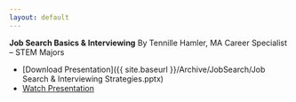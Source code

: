 ```yaml
---
layout: default
---
```

**Job Search Basics & Interviewing**
By Tennille Hamler, MA Career Specialist – STEM Majors
* [Download Presentation]({{ site.baseurl }}/Archive/JobSearch/Job Search & Interviewing Strategies.pptx)
* [Watch Presentation](https://www.youtube.com/channel/UCibj3htcvDSivEzTDUeXOzg)

